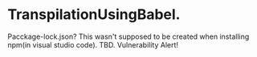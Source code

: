 # TranspilationUsingBabel.
Pacckage-lock.json? This wasn't supposed to be created when installing npm(in visual studio code). TBD.
Vulnerability Alert!
